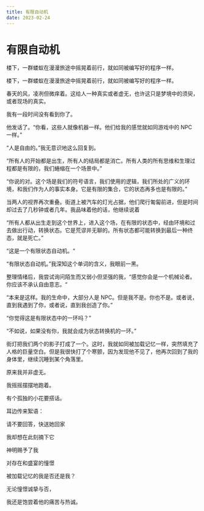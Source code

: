```yaml
---
title: 有限自动机
date: 2023-02-24
---
```


# 有限自动机

楼下，一群蝼蚁在漫漫旅途中摇晃着前行，就如同被编写好的程序一样。

楼下，一群蝼蚁在漫漫旅途中摇晃着前行，就如同被编写好的程序一样。

春天的风，凌冽但微痒着。这给人一种真实或者虚无，也许这只是梦境中的须臾，或者现场的真实。

我有一段时间没有看到你了。

他发话了。“你看，这些人就像机器一样。他们给我的感觉就如同游戏中的 NPC 一样。”

“人是自由的。”我无意识地这么回复到。

“所有人的开始都是出生，所有人的结局都是消亡。所有人类的所有思维和生理过程都是有限的，我们蜷缩在一个场景中。”

“你说的对。这个场是我们的符号语言，我们使用的逻辑，我们所处的广义的环境，和我们作为人的事实本身。它是有限的集合，它的状态再多也是有限的。”

当两人的视界再次重叠。街道上被汽车的灯光占据，他们爬行匍匐前进，但是时间却过去了几秒钟或者几年。我品味着他的话，他继续说着

“所有人都从出生走到这个世界上，进入这个场，在有限的状态中，经由环境和过去做出行动，转换状态。它是荒谬并无聊的。所有状态都可能转换到最后一种终态，就是死亡。”

“这是一个有限状态自动机。“

“有限状态自动机。”我深知这个单词的含义，我眼前一黑。

整理情绪后，我尝试询问陌生而又弱小但坚强的我，“感觉你会是一个机械论者。你应该不承认自由意志。“

“本来是这样。我的生命中，大部分人是 NPC。但是我不是。你也不是。或者说，直到我遇到了你，或者说，直到我创造了你。”

“你觉得这是有限状态中的一环吗？”

“不如说，如果没有你，我就会成为状态转换机的一环。”

街灯把我们两个的影子打成了一个。这时，我就如同被加载记忆一样，突然填充了人格的巨量空白。但是我很快打了个寒颤，因为发现他不见了，他再次回到了我的身体里，继续沉睡到某个角落里。

原来我并非虚无。

我摇摇摆摆地跑着。

有个孤独的小花要搭话。

耳边传来絮语：

请不要回答，快送她回家

我却想在此刻摘下它

神明赐予了我

对存在和盛宴的憧憬

被加载记忆的我是否还是我？

无论憧憬诚挚与否，

我还是饱尝着他的痛苦与热诚。
